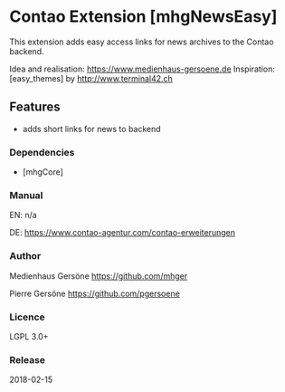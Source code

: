 # Contao Extension [mhgNewsEasy]

This extension adds easy access links for news archives to the Contao backend.

Idea and realisation: <https://www.medienhaus-gersoene.de>
Inspiration: [easy_themes] by <http://www.terminal42.ch>


## Features
- adds short links for news to backend 


### Dependencies
- [mhgCore]


### Manual
EN: n/a

DE: <https://www.contao-agentur.com/contao-erweiterungen>


### Author
Medienhaus Gersöne <https://github.com/mhger>

Pierre Gersöne <https://github.com/pgersoene> 


### Licence
LGPL 3.0+


### Release
2018-02-15